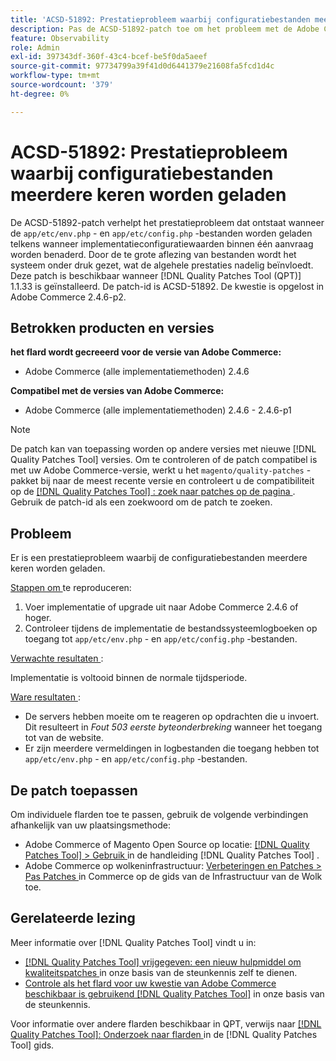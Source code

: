 ```yaml
---
title: 'ACSD-51892: Prestatieprobleem waarbij configuratiebestanden meerdere keren worden geladen'
description: Pas de ACSD-51892-patch toe om het probleem met de Adobe Commerce-prestaties op te lossen, waarbij configuratiebestanden tijdens de implementatie meerdere keren worden geladen.
feature: Observability
role: Admin
exl-id: 397343df-360f-43c4-bcef-be5f0da5aeef
source-git-commit: 97734799a39f41d0d6441379e21608fa5fcd1d4c
workflow-type: tm+mt
source-wordcount: '379'
ht-degree: 0%

---
```


# ACSD-51892: Prestatieprobleem waarbij configuratiebestanden meerdere keren worden geladen

De ACSD-51892-patch verhelpt het prestatieprobleem dat ontstaat wanneer de `app/etc/env.php` - en `app/etc/config.php` -bestanden worden geladen telkens wanneer implementatieconfiguratiewaarden binnen één aanvraag worden benaderd. Door de te grote aflezing van bestanden wordt het systeem onder druk gezet, wat de algehele prestaties nadelig beïnvloedt. Deze patch is beschikbaar wanneer [!DNL Quality Patches Tool (QPT)] 1.1.33 is geïnstalleerd. De patch-id is ACSD-51892. De kwestie is opgelost in Adobe Commerce 2.4.6-p2.

## Betrokken producten en versies

**het flard wordt gecreeerd voor de versie van Adobe Commerce:**

* Adobe Commerce (alle implementatiemethoden) 2.4.6

**Compatibel met de versies van Adobe Commerce:**

* Adobe Commerce (alle implementatiemethoden) 2.4.6 - 2.4.6-p1

>[!NOTE]
>
>De patch kan van toepassing worden op andere versies met nieuwe [!DNL Quality Patches Tool] versies. Om te controleren of de patch compatibel is met uw Adobe Commerce-versie, werkt u het `magento/quality-patches` -pakket bij naar de meest recente versie en controleert u de compatibiliteit op de [[!DNL Quality Patches Tool] : zoek naar patches op de pagina ](https://experienceleague.adobe.com/tools/commerce-quality-patches/index.html) . Gebruik de patch-id als een zoekwoord om de patch te zoeken.

## Probleem

Er is een prestatieprobleem waarbij de configuratiebestanden meerdere keren worden geladen.

<u> Stappen om </u> te reproduceren:

1. Voer implementatie of upgrade uit naar Adobe Commerce 2.4.6 of hoger.
1. Controleer tijdens de implementatie de bestandssysteemlogboeken op toegang tot `app/etc/env.php` - en `app/etc/config.php` -bestanden.

<u> Verwachte resultaten </u>:

Implementatie is voltooid binnen de normale tijdsperiode.

<u> Ware resultaten </u>:

* De servers hebben moeite om te reageren op opdrachten die u invoert. Dit resulteert in *Fout 503 eerste byteonderbreking* wanneer het toegang tot van de website.
* Er zijn meerdere vermeldingen in logbestanden die toegang hebben tot `app/etc/env.php` - en `app/etc/config.php` -bestanden.

## De patch toepassen

Om individuele flarden toe te passen, gebruik de volgende verbindingen afhankelijk van uw plaatsingsmethode:

* Adobe Commerce of Magento Open Source op locatie: [[!DNL Quality Patches Tool]  > Gebruik ](https://experienceleague.adobe.com/docs/commerce-operations/tools/quality-patches-tool/usage.html) in de handleiding [!DNL Quality Patches Tool] .
* Adobe Commerce op wolkeninfrastructuur: [ Verbeteringen en Patches > Pas Patches ](https://experienceleague.adobe.com/docs/commerce-cloud-service/user-guide/develop/upgrade/apply-patches.html) in Commerce op de gids van de Infrastructuur van de Wolk toe.

## Gerelateerde lezing

Meer informatie over [!DNL Quality Patches Tool] vindt u in:

* [[!DNL Quality Patches Tool]  vrijgegeven: een nieuw hulpmiddel om kwaliteitspatches ](/help/announcements/adobe-commerce-announcements/magento-quality-patches-released-new-tool-to-self-serve-quality-patches.md) in onze basis van de steunkennis zelf te dienen.
* [ Controle als het flard voor uw kwestie van Adobe Commerce beschikbaar is gebruikend  [!DNL Quality Patches Tool]](/help/support-tools/patches-available-in-qpt-tool/check-patch-for-magento-issue-with-magento-quality-patches.md) in onze basis van de steunkennis.

Voor informatie over andere flarden beschikbaar in QPT, verwijs naar [[!DNL Quality Patches Tool]: Onderzoek naar flarden ](https://experienceleague.adobe.com/tools/commerce-quality-patches/index.html) in de [!DNL Quality Patches Tool] gids.
